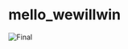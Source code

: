 # mello_wewillwin
![Final](https://user-images.githubusercontent.com/78899226/145706883-4afb8a44-37ff-4da1-9afe-bcbf8df8260b.png)
